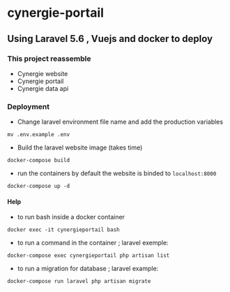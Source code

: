 # cynergie-portail 

## Using Laravel 5.6 , Vuejs and  docker to deploy 

### This project reassemble

- Cynergie website
- Cynergie portail
- Cynergie data api


### Deployment

- Change laravel environment file name and add the production variables

```
mv .env.example .env
```

- Build the laravel website image (takes time)

```
docker-compose build
```
- run the containers by default the website is binded to `localhost:8000`

```
docker-compose up -d
```

#### Help

- to run bash inside a docker container

```
docker exec -it cynergieportail bash
```

- to run a command in the container ; laravel exemple:

```
docker-compose exec cynergieportail php artisan list
```

- to run a migration for database ; laravel example:

```
docker-compose run laravel php artisan migrate
```
